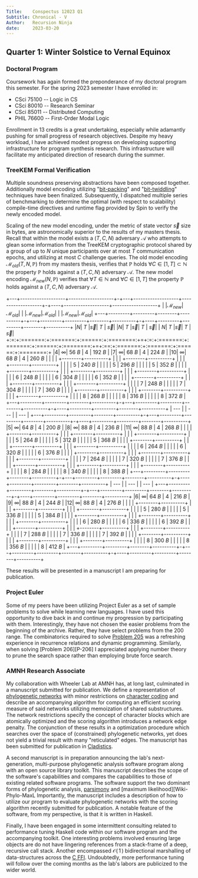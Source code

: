 ```yaml
---
Title:    Conspectus 12023 Q1
Subtitle: Chronical - V
Author:   Recursion Ninja
date:     2023-03-20
---
```



## Quarter 1: Winter Solstice to Vernal Equinox


### Doctoral Program

Coursework has again formed the preponderance of my doctoral program this semester.
For the spring 2023 semester I have enrolled in:

  - CSci 75100 -- Logic in CS
  - CSci 80010 -- Research Seminar
  - CSci 85011 -- Distributed Computing
  - PHIL 76600 -- First-Order Modal Logic

Enrollment in 13 credits is a great undertaking, especially while adamantly pushing for small progress of research objectives.
Despite my heavy workload, I have achieved modest progress on developing supporting infrastructure for program synthesis research.
This infrastructure will facilitate my anticipated direction of research during the summer.


### TreeKEM Formal Verification

Multiple soundness preserving abstractions have been composed together.
Additionally model encoding utilizing "[bit-packing][Wiki-Bit-Arrays]" and "[bit-twiddling][Bit-Twiddle-Hacks]" techniques have been finalized.
Subsequently, I dispatched multiple series of benchmarking to determine the optimal (with respect to scalability) compile-time directives and runtime flag provided by Spin to verify the newly encoded model.

Scaling of the new model encoding, under the metric of state vector $\vec{s}$ size in bytes, are astronomically superior to the results of my masters thesis.
Recall that within the model exists a $\left(T,\,C,\,N\right)$ adversary $\mathcal{A}$ who attempts to glean some information from the TreeKEM cryptographic protocol shared by a group of up to $N$ unique participants over at most $T$ communication epochs, and utilizing at most $C$ challenge queries.
The old model encoding $\mathcal{M}_{old}\left(T,\,N,\,\mathbb{P}\right)$ from my masters thesis, verifies that $\mathbb{P}$ holds $\forall C \in [1,\,T] \subset \mathbb{N}$ the property $\mathbb{P}$ holds against a $\left(T,\,C,\,N\right)$ adversary $\mathcal{A}$.
The new model encoding $\mathcal{M}_{new}\left(N,\,\mathbb{P}\right)$ verifies that $\forall T \in \mathbb{N}$ and $\forall C \in [1,\,T]$ the property $\mathbb{P}$ holds against a $\left(T,\,C,\,N\right)$ adversary $\mathcal{A}$.

+---+-------------------+-------------------+-+---+-------------------+-------------------+-+----+-------------------+-------------------+
|   |$\mathcal{M}_{new}$|$\mathcal{M}_{old}$| |   |$\mathcal{M}_{new}$|$\mathcal{M}_{old}$| |    |$\mathcal{M}_{new}$|$\mathcal{M}_{old}$|
+---+---------+---------+--------+----------+-+---+---------+---------+--------+----------+-+----+---------+---------+--------+----------+
|$N$| $T$     |$\vec{s}$| $T$    | $\vec{s}$| |$N$| $T$     |$\vec{s}$| $T$    | $\vec{s}$| | $N$| $T$     |$\vec{s}$| $T$    | $\vec{s}$|
+:=:+:=======:+:=======:+:======:+:========:+=+:=:+:=======:+:=======:+:======:+:========:+=+:==:+:=======:+:=======:+:======:+:========:+
|$4$| $\infty$| $56~B$  | $4$    | $192~B$  | |$7$| $\infty$| $68~B$  | $4$    | $224~B$  | |$10$| $\infty$| $68~B$  | $4$    | $260~B$  |
|   |         |         +--------+----------+ |   |         |         +--------+----------+ |    |         |         +--------+----------+
|   |         |         | $5$    | $240~B$  | |   |         |         | $5$    | $296~B$  | |    |         |         | $5$    | $352~B$  |
|   |         |         +--------+----------+ |   |         |         +--------+----------+ |    |         |         +--------+----------+
|   |         |         | $6$    | $248~B$  | |   |         |         | $6$    | $304~B$  | |    |         |         | $6$    | $352~B$  |
|   |         |         +--------+----------+ |   |         |         +--------+----------+ |    |         |         +--------+----------+
|   |         |         | $7$    | $248~B$  | |   |         |         | $7$    | $304~B$  | |    |         |         | $7$    | $360~B$  |
|   |         |         +--------+----------+ |   |         |         +--------+----------+ |    |         |         +--------+----------+
|   |         |         | $8$    | $268~B$  | |   |         |         | $8$    | $316~B$  | |    |         |         | $8$    | $372~B$  |
+---+---------+---------+--------+----------+-+---+---------+---------+--------+----------+-+----+---------+---------+--------+----------+
| ---                                       | | ---                                       | | ---                                        |
+---+---------+---------+--------+----------+-+---+---------+---------+--------+----------+-+----+---------+---------+--------+----------+
|$5$| $\infty$| $64~B$  | $4$    | $200~B$  | |$8$| $\infty$| $88~B$  | $4$    | $236~B$  | |$11$| $\infty$| $88~B$  | $4$    | $268~B$  |
|   |         |         +--------+----------+ |   |         |         +--------+----------+ |    |         |         +--------+----------+
|   |         |         | $5$    | $264~B$  | |   |         |         | $5$    | $312~B$  | |    |         |         | $5$    | $368~B$  |
|   |         |         +--------+----------+ |   |         |         +--------+----------+ |    |         |         +--------+----------+
|   |         |         | $6$    | $264~B$  | |   |         |         | $6$    | $320~B$  | |    |         |         | $6$    | $376~B$  |
|   |         |         +--------+----------+ |   |         |         +--------+----------+ |    |         |         +--------+----------+
|   |         |         | $7$    | $264~B$  | |   |         |         | $7$    | $320~B$  | |    |         |         | $7$    | $376~B$  |
|   |         |         +--------+----------+ |   |         |         +--------+----------+ |    |         |         +--------+----------+
|   |         |         | $8$    | $284~B$  | |   |         |         | $8$    | $340~B$  | |    |         |         | $8$    | $388~B$  |
+---+---------+---------+--------+----------+-+---+---------+---------+--------+----------+-+----+---------+---------+--------+----------+
| ---                                       | | ---                                       | | ---                                        |
+---+---------+---------+--------+----------+-+---+---------+---------+--------+----------+-+----+---------+---------+--------+----------+
|$6$| $\infty$| $64~B$  | $4$    | $216~B$  | |$9$| $\infty$| $88~B$  | $4$    | $244~B$  | |$12$| $\infty$| $88~B$  | $4$    | $276~B$  |
|   |         |         +--------+----------+ |   |         |         +--------+----------+ |    |         |         +--------+----------+
|   |         |         | $5$    | $280~B$  | |   |         |         | $5$    | $336~B$  | |    |         |         | $5$    | $384~B$  |
|   |         |         +--------+----------+ |   |         |         +--------+----------+ |    |         |         +--------+----------+
|   |         |         | $6$    | $280~B$  | |   |         |         | $6$    | $336~B$  | |    |         |         | $6$    | $392~B$  |
|   |         |         +--------+----------+ |   |         |         +--------+----------+ |    |         |         +--------+----------+
|   |         |         | $7$    | $288~B$  | |   |         |         | $7$    | $336~B$  | |    |         |         | $7$    | $392~B$  |
|   |         |         +--------+----------+ |   |         |         +--------+----------+ |    |         |         +--------+----------+
|   |         |         | $8$    | $300~B$  | |   |         |         | $8$    | $356~B$  | |    |         |         | $8$    | $412~B$  |
+---+---------+---------+--------+----------+-+---+---------+---------+--------+----------+-+----+---------+---------+--------+----------+

These results will be presented in a manuscript I am preparing for publication.


### Project Euler

Some of my peers have been utilizing Project Euler as a set of sample problems to solve while learning new languages.
I have used this opportunity to dive back in and continue my progression by participating with them.
Interestingly, they have not chosen the easier problems from the beginning of the archive.
Rather, they have select problems from the 200 range.
The combinatorics required to solve [Problem 205][P-205] was a refreshing experience in recurrence relations and dynamic programming.
Similarly, when solving [Problem 206][P-206] I appreciated applying number theory to prune the search space rather than employing brute force search.


### AMNH Research Associate

My collaboration with Wheeler Lab at AMNH has, at long last, culminated in a manuscript submitted for publication.
We define a representation of [phylogenetic networks][Wiki-Phylo-Nets] with minor restrictions on [character coding][Wiki-Phylo-Char] and describe an accompanying algorithm for computing an efficient scoring measure of said networks utilizing memoization of shared substructures.
The network restrictions specify the concept of character blocks which are atomically optimized and the scoring algorithm introduces a network edge penalty.
The conjunction of these results in a optimization procedure which searches over the space of (constrained) phylogenetic networks, yet does not yield a trivial result with many "reticulated" edges.
The manuscript has been submitted for publication in [Cladistics][Cladistics].

A second manuscript is in preparation announcing the lab's next-generation, multi-purpose phylogenetic analysis software program along with an open source library toolkit.
This manuscript describes the scope of the software's capabilities and compares the capabilities to those of existing related software programs.
The software support the two dominant forms of phylogenetic analysis, [parsimony][Wiki-Phylo-MaxP] and [maximum likelihood][Wiki-Phylo-MaxL
Importantly, the manuscript includes a description of how to utilize our program to evaluate phylogenetic networks with the scoring algorithm recently submitted for publication.
A notable feature of the software, from my perspective, is that it is written in Haskell.

Finally, I have been engaged in some intermittent consulting related to performance tuning Haskell code within our software program and the accompanying toolkit.
One interesting problems involved ensuring large objects are do not have lingering references from a stack-frame of a deep, recursive call stack.
Another encompassed $\mathcal{O}\left(\,1\,\right)$ bidirectional marshalling of data-structures across the [C FFI][Haskell-C-FFI].
Undoubtedly, more performance tuning will follow over the coming months as the lab's labors are publicized to the wider world.


[Bit-Twiddle-Hacks]: https://graphics.stanford.edu/~seander/bithacks.html
[Cladistics]: https://doi.org/10.1111/cla.12552
[Haskell-C-FFI]: https://wiki.haskell.org/Foreign_Function_Interface
[P-205]: https://projecteuler.net/problem=205
[P-205]: https://projecteuler.net/problem=206
[Wiki-Bit-Arrays]: https://en.wikipedia.org/wiki/Bit_array
[Wiki-Phylo-Char]: https://en.wikipedia.org/wiki/Computational_phylogenetics#Coding_characters_and_defining_homology
[Wiki-Phylo-MaxP]: https://en.wikipedia.org/wiki/Computational_phylogenetics#Maximum_parsimony
[Wiki-Phylo-MaxL]: https://en.wikipedia.org/wiki/Computational_phylogenetics#Maximum_likelihood
[Wiki-Phylo-Nets]: https://en.wikipedia.org/wiki/Phylogenetic_tree#Phylogenetic_network
